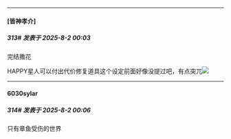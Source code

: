 ﻿
*****

####  [皆神孝介]  
##### 313#       发表于 2025-8-2 00:03

完结撒花

HAPPY星人可以付出代价修复道具这个设定前面好像没提过吧，有点突兀<img src="https://static.stage1st.com/image/smiley/face2017/187.png" referrerpolicy="no-referrer">


*****

####  6030sylar  
##### 314#       发表于 2025-8-2 00:06

只有章鱼受伤的世界

